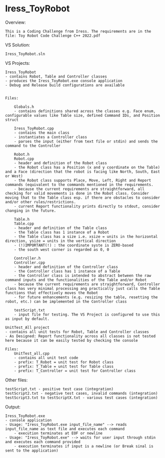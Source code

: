 # Iress_ToyRobot

Overview:

	This is a Coding Challenge from Iress. The requirements are in the file: Toy Robot Code Challenge C++ 2022.pdf

VS Solution:

	Iress_ToyRobot.sln

VS Projects:

	Iress_ToyRobot
	- contains Robot, Table and Controller classes
	- produces the Iress_ToyRobot.exe console application
	- Debug and Release build configurations are available


	Files:

		Globals.h
		- contains definitions shared across the classes e.g. Face enum, configurable values like Table size, defined Command IDs, and Position struct

		Iress_ToyRobot.cpp
		- contains the main class
		- instantiates a Controller class
		- parses the input (either from text file or stdin) and sends the command to the Controller

		Robot.h
		Robot.cpp
		- header and definition of the Robot class
		- the Robot class has a Position (x and y coordinate on the Table) and a Face (direction that the robot is facing like North, South, East or West)
		- the Robot class supports Place, Move, Left, Right and Report commands (equivalent to the commands mentioned in the requirements.
		- because the current requirements are straightforward, all checking for valid movements is done in the Robot class. Consider moving that to the Table class esp. if there are obstacles to consider and/or other rules/restrictions.
		- current Report functionality prints directly to stdout, consider changing in the future.

		Table.h
		Table.cpp
		- header and definition of the Table class
		- the Table class has 1 instance of a Robot
		- the Table class has a size i.e. xsize = units in the horizontal direction, ysize = units in the vertical direction
		- (!)IMPORTANT(!) : the coordinate syste is ZERO-based
		- the south west corner is regarded as 0, 0

		Controller.h
		Controller.cpp
		- header and definition of the Controller class
		- the Controller class has 1 instance of a Table
		- the Controller class is intended to abstract between the raw command inputs and the functionalities of the Table and/or Robot
		- because the current requirements are straightforward, Controller class has very minimal processing ang practically just calls the Table functions that effectively moves the Robot
		- for future enhancements (e.g. resizing the table, resetting the robot, etc.) can be implemented in the Controller class
	
		testScript.txt
		- input file for testing. The VS Project is configured to use this as input by default.
 
	UnitTest_All project
	- contains all unit tests for Robot, Table and Controller classes
	- As Designed: Report functionality across all classes is not tested here because it can be easily tested by checking the console

	Files:
		UnitTest_all.cpp
		- contains all unit test code
		- prefix: T_Robot = unit test for Robot class
		- prefix: T_Table = unit test for Table class
		- prefix: T_Controller = unit test for Controller class

Other files:

	testScript.txt - positive test case (integration)
	testScript2.txt - negative test cases, invalid commands (integration)
	testScript3.txt to testScriptX.txt - various test cases (integration)

Output:

	Iress_ToyRobot.exe
	- console application
	- Usage: "Iress_ToyRobot.exe input_file_name" --> reads input_file_name as text file and executes each command
		- execution terminates at EOF or newline
	- Usage: "Iress_ToyRobot.exe" --> waits for user input through stdin and executes each command provided
		- execution terminates if input is a newline (or Break sinal is sent to the application)